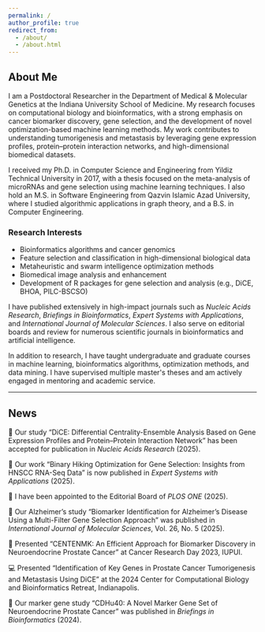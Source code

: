```yaml
---
permalink: /
author_profile: true
redirect_from: 
  - /about/
  - /about.html
---
```

## About Me

I am a Postdoctoral Researcher in the Department of Medical & Molecular Genetics at the Indiana University School of Medicine. My research focuses on computational biology and bioinformatics, with a strong emphasis on cancer biomarker discovery, gene selection, and the development of novel optimization-based machine learning methods. My work contributes to understanding tumorigenesis and metastasis by leveraging gene expression profiles, protein–protein interaction networks, and high-dimensional biomedical datasets.

I received my Ph.D. in Computer Science and Engineering from Yildiz Technical University in 2017, with a thesis focused on the meta-analysis of microRNAs and gene selection using machine learning techniques. I also hold an M.S. in Software Engineering from Qazvin Islamic Azad University, where I studied algorithmic applications in graph theory, and a B.S. in Computer Engineering.

### Research Interests

- Bioinformatics algorithms and cancer genomics  
- Feature selection and classification in high-dimensional biological data  
- Metaheuristic and swarm intelligence optimization methods  
- Biomedical image analysis and enhancement  
- Development of R packages for gene selection and analysis (e.g., DiCE, BHOA, PILC-BSCSO)

I have published extensively in high-impact journals such as *Nucleic Acids Research*, *Briefings in Bioinformatics*, *Expert Systems with Applications*, and *International Journal of Molecular Sciences*. I also serve on editorial boards and review for numerous scientific journals in bioinformatics and artificial intelligence.

In addition to research, I have taught undergraduate and graduate courses in machine learning, bioinformatics algorithms, optimization methods, and data mining. I have supervised multiple master's theses and am actively engaged in mentoring and academic service.

---

## News

📢 Our study “DiCE: Differential Centrality-Ensemble Analysis Based on Gene Expression Profiles and Protein–Protein Interaction Network” has been accepted for publication in *Nucleic Acids Research* (2025).  

📢 Our work “Binary Hiking Optimization for Gene Selection: Insights from HNSCC RNA-Seq Data” is now published in *Expert Systems with Applications* (2025).  

📢 I have been appointed to the Editorial Board of *PLOS ONE* (2025).

🧠 Our Alzheimer’s study “Biomarker Identification for Alzheimer’s Disease Using a Multi-Filter Gene Selection Approach” was published in *International Journal of Molecular Sciences*, Vol. 26, No. 5 (2025).  

🧠 Presented “CENTENMK: An Efficient Approach for Biomarker Discovery in Neuroendocrine Prostate Cancer” at Cancer Research Day 2023, IUPUI.

💻 Presented “Identification of Key Genes in Prostate Cancer Tumorigenesis and Metastasis Using DiCE” at the 2024 Center for Computational Biology and Bioinformatics Retreat, Indianapolis.

🧬 Our marker gene study “CDHu40: A Novel Marker Gene Set of Neuroendocrine Prostate Cancer” was published in *Briefings in Bioinformatics* (2024).  
